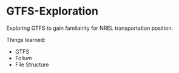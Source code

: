 # GTFS-Exploration
Exploring GTFS to gain familairity for NREL transportation position. 

Things learned:
- GTFS
- Folium
- File Structure
